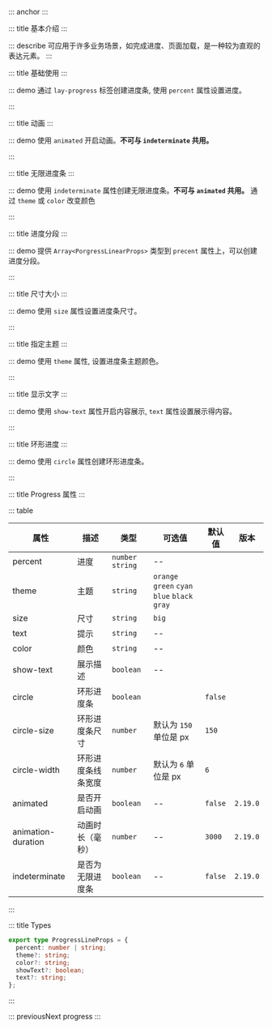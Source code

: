 ::: anchor
:::

::: title 基本介绍
:::

::: describe 可应用于许多业务场景，如完成进度、页面加载，是一种较为直观的表达元素。
:::

::: title 基础使用
:::

::: demo 通过 `lay-progress` 标签创建进度条, 使用 `percent` 属性设置进度。

<template>
  <lay-progress percent="70"></lay-progress>
  <br>
  <lay-progress percent="60"></lay-progress>
</template>

<script>
import { ref } from 'vue';

export default {
  setup() {

    return {
    }
  }
}
</script>

:::

::: title 动画
:::

::: demo 使用 `animated` 开启动画。**不可与 `indeterminate` 共用。**

<template>
  <div style="display: flex; flex-direction: column; gap: 8px;">
    <LayProgress animated :percent="50"></LayProgress>
    <LayProgress animated :percent="percent1"></LayProgress>
    <LayProgress :animated="percent1<100" :percent="percent1"></LayProgress>
  </div>
</template>

<script lang="ts">
import { ref } from "vue";
export default {
  setup() {
    const percent1 = ref(100);
    return {
      percent1
    }
  }
}
</script>

:::

::: title 无限进度条
:::

::: demo 使用 `indeterminate` 属性创建无限进度条。**不可与 `animated` 共用。** 通过 `theme` 或 `color` 改变颜色

<template>
  <div style="display: flex; flex-direction: column; gap: 8px;">
    <LayProgress indeterminate></LayProgress>
    <LayProgress indeterminate theme="green"></LayProgress>
    <LayProgress indeterminate theme="orange"></LayProgress>
    <LayProgress indeterminate theme="cyan"></LayProgress>
    <LayProgress indeterminate color="#de0123"></LayProgress>
  </div>
</template>

<script lang="ts">
import { ref } from "vue";
</script>

:::

::: title 进度分段
:::

::: demo 提供 `Array<PorgressLinearProps>` 类型到 `precent` 属性上，可以创建进度分段。

<template>
  <LaySpace direction="vertical" style="width: 100%">
    <LayProgress animated :percent="percent"></LayProgress>
  </LaySpace>
</template>

<script lang="ts">
import { ref } from "vue";

export default {
  setup() {
    const percent = ref([
      { percent: 50, theme: "green", showText: true, text: "123" },
      { percent: 20, theme: "info", showText: true, text: "4" },
      { percent: 10, theme: "orange", showText: true, text: "5" },
    ]);

    return {
      percent,
    };
  },
};
</script>

:::

::: title 尺寸大小
:::

::: demo 使用 `size` 属性设置进度条尺寸。

<template>
  <lay-progress percent="40" size="big"></lay-progress>
  <br>
  <lay-progress percent="60" size="big" theme="green"></lay-progress>
  <br>
  <lay-progress percent="80" size="big" theme="cyan"></lay-progress>
</template>

<script>
import { ref } from 'vue'

export default {
  setup() {

    return {
    }
  }
}
</script>

:::

::: title 指定主题
:::

::: demo 使用 `theme` 属性, 设置进度条主题颜色。

<template>
  <lay-progress percent="60" theme="red"></lay-progress>
  <br>
  <lay-progress percent="60" theme="orange"></lay-progress>
  <br>
  <lay-progress percent="60" theme="green"></lay-progress>
  <br>
  <lay-progress percent="60" theme="blue"></lay-progress>
  <br>
  <lay-progress percent="60" theme="cyan"></lay-progress>
</template>

<script>
import { ref } from 'vue';

export default {
  setup() {

    return {
    }
  }
}
</script>

:::

::: title 显示文字
:::

::: demo 使用 `show-text` 属性开启内容展示, `text` 属性设置展示得内容。

<template>
  <lay-progress percent="80" :show-text="showText"></lay-progress>
  <br/>
  <br/>
  <lay-progress percent="80" :show-text="showText" text="销售量"></lay-progress>
</template>

<script>
import { ref } from 'vue'

export default {
  setup() {

    const showText = ref(true)

    return {
      showText
    }
  }
}
</script>

:::

::: title 环形进度
:::

::: demo 使用 `circle` 属性创建环形进度条。

<template>
  <lay-progress percent="10" circle :show-text="showText" style="margin-right:10px"></lay-progress>
  <lay-progress percent="20" circle :show-text="showText" text="销售量" theme="red" style="margin-right:10px"></lay-progress>
  <lay-progress percent="30" circle :show-text="showText" theme="blue" text="不同尺寸" :circleSize="200" :circleWidth="20" style="margin-right:10px"></lay-progress>
  <lay-progress percent="70" circle :show-text="showText" text="宽度控制" theme="orange" :circleSize="200" :circleWidth="40"></lay-progress>
</template>

<script>
import { ref } from 'vue'

export default {
  setup() {

    const showText = ref(true)

    return {
      showText
    }
  }
}
</script>

:::

::: title Progress 属性
:::

::: table

| 属性               | 描述               | 类型              | 可选值                                        | 默认值  | 版本     |
| ------------------ | ------------------ | ----------------- | --------------------------------------------- | ------- | -------- |
| percent            | 进度               | `number` `string` | --                                            |         |          |
| theme              | 主题               | `string`          | `orange` `green` `cyan` `blue` `black` `gray` |         |          |
| size               | 尺寸               | `string`          | `big`                                         |         |          |
| text               | 提示               | `string`          | --                                            |         |          |
| color              | 颜色               | `string`          | --                                            |         |          |
| show-text          | 展示描述           | `boolean`         | --                                            |         |          |
| circle             | 环形进度条         | `boolean`         |                                               | `false` |          |
| circle-size        | 环形进度条尺寸     | `number`          | 默认为 `150` 单位是 px                        | `150`   |          |
| circle-width       | 环形进度条线条宽度 | `number`          | 默认为 `6` 单位是 px                          | `6`     |          |
| animated           | 是否开启动画       | `boolean`         | --                                            | `false` | `2.19.0` |
| animation-duration | 动画时长（毫秒）   | `number`          | --                                            | `3000`  | `2.19.0` |
| indeterminate     | 是否为无限进度条   | `boolean`         | --                                            | `false` | `2.19.0` |

:::

::: title Types

```typescript
export type ProgressLineProps = {
  percent: number | string;
  theme?: string;
  color?: string;
  showText?: boolean;
  text?: string;
};
```

:::

::: previousNext progress
:::
